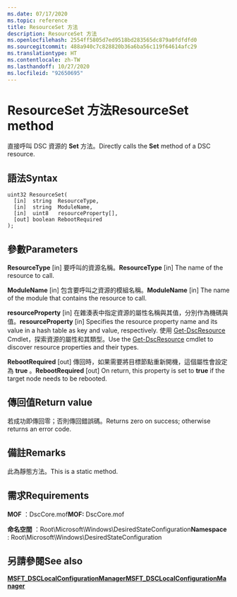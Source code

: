 ```yaml
---
ms.date: 07/17/2020
ms.topic: reference
title: ResourceSet 方法
description: ResourceSet 方法
ms.openlocfilehash: 2554ff5805d7ed9518bd283565dc879a0fdfdfd0
ms.sourcegitcommit: 488a940c7c828820b36a6ba56c119f64614afc29
ms.translationtype: HT
ms.contentlocale: zh-TW
ms.lasthandoff: 10/27/2020
ms.locfileid: "92650695"
---
```

# <a name="resourceset-method"></a><span data-ttu-id="ba78d-103">ResourceSet 方法</span><span class="sxs-lookup"><span data-stu-id="ba78d-103">ResourceSet method</span></span>

<span data-ttu-id="ba78d-104">直接呼叫 DSC 資源的 **Set** 方法。</span><span class="sxs-lookup"><span data-stu-id="ba78d-104">Directly calls the **Set** method of a DSC resource.</span></span>

## <a name="syntax"></a><span data-ttu-id="ba78d-105">語法</span><span class="sxs-lookup"><span data-stu-id="ba78d-105">Syntax</span></span>

```mof
uint32 ResourceSet(
  [in]  string  ResourceType,
  [in]  string  ModuleName,
  [in]  uint8   resourceProperty[],
  [out] boolean RebootRequired
);
```

## <a name="parameters"></a><span data-ttu-id="ba78d-106">參數</span><span class="sxs-lookup"><span data-stu-id="ba78d-106">Parameters</span></span>

<span data-ttu-id="ba78d-107">**ResourceType** \[in\] 要呼叫的資源名稱。</span><span class="sxs-lookup"><span data-stu-id="ba78d-107">**ResourceType** \[in\] The name of the resource to call.</span></span>

<span data-ttu-id="ba78d-108">**ModuleName** \[in\] 包含要呼叫之資源的模組名稱。</span><span class="sxs-lookup"><span data-stu-id="ba78d-108">**ModuleName** \[in\] The name of the module that contains the resource to call.</span></span>

<span data-ttu-id="ba78d-109">**resourceProperty** \[in\] 在雜湊表中指定資源的屬性名稱與其值，分別作為機碼與值。</span><span class="sxs-lookup"><span data-stu-id="ba78d-109">**resourceProperty** \[in\] Specifies the resource property name and its value in a hash table as key and value, respectively.</span></span> <span data-ttu-id="ba78d-110">使用 [Get-DscResource](/powershell/module/PSDesiredStateConfiguration/Get-DscResource) Cmdlet，探索資源的屬性和其類型。</span><span class="sxs-lookup"><span data-stu-id="ba78d-110">Use the [Get-DscResource](/powershell/module/PSDesiredStateConfiguration/Get-DscResource) cmdlet to discover resource properties and their types.</span></span>

<span data-ttu-id="ba78d-111">**RebootRequired** \[out\] 傳回時，如果需要將目標節點重新開機，這個屬性會設定為 **true** 。</span><span class="sxs-lookup"><span data-stu-id="ba78d-111">**RebootRequired** \[out\] On return, this property is set to **true** if the target node needs to be rebooted.</span></span>

## <a name="return-value"></a><span data-ttu-id="ba78d-112">傳回值</span><span class="sxs-lookup"><span data-stu-id="ba78d-112">Return value</span></span>

<span data-ttu-id="ba78d-113">若成功即傳回零；否則傳回錯誤碼。</span><span class="sxs-lookup"><span data-stu-id="ba78d-113">Returns zero on success; otherwise returns an error code.</span></span>

## <a name="remarks"></a><span data-ttu-id="ba78d-114">備註</span><span class="sxs-lookup"><span data-stu-id="ba78d-114">Remarks</span></span>

<span data-ttu-id="ba78d-115">此為靜態方法。</span><span class="sxs-lookup"><span data-stu-id="ba78d-115">This is a static method.</span></span>

## <a name="requirements"></a><span data-ttu-id="ba78d-116">需求</span><span class="sxs-lookup"><span data-stu-id="ba78d-116">Requirements</span></span>

<span data-ttu-id="ba78d-117">**MOF** ：DscCore.mof</span><span class="sxs-lookup"><span data-stu-id="ba78d-117">**MOF:** DscCore.mof</span></span>

<span data-ttu-id="ba78d-118">**命名空間** ：Root\Microsoft\Windows\DesiredStateConfiguration</span><span class="sxs-lookup"><span data-stu-id="ba78d-118">**Namespace** : Root\Microsoft\Windows\DesiredStateConfiguration</span></span>

## <a name="see-also"></a><span data-ttu-id="ba78d-119">另請參閱</span><span class="sxs-lookup"><span data-stu-id="ba78d-119">See also</span></span>

[<span data-ttu-id="ba78d-120">**MSFT_DSCLocalConfigurationManager**</span><span class="sxs-lookup"><span data-stu-id="ba78d-120">**MSFT_DSCLocalConfigurationManager**</span></span>](msft-dsclocalconfigurationmanager.md)
